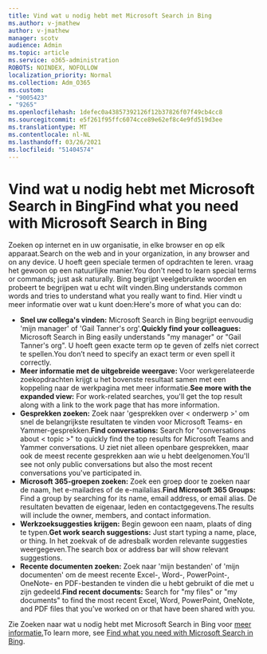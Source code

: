 ```yaml
---
title: Vind wat u nodig hebt met Microsoft Search in Bing
ms.author: v-jmathew
author: v-jmathew
manager: scotv
audience: Admin
ms.topic: article
ms.service: o365-administration
ROBOTS: NOINDEX, NOFOLLOW
localization_priority: Normal
ms.collection: Adm_O365
ms.custom:
- "9005423"
- "9265"
ms.openlocfilehash: 1defec0a43857392126f12b37826f07f49cb4cc8
ms.sourcegitcommit: e5f261f95ffc6074cce89e62ef8c4e9fd519d3ee
ms.translationtype: MT
ms.contentlocale: nl-NL
ms.lasthandoff: 03/26/2021
ms.locfileid: "51404574"
---
```

# <a name="find-what-you-need-with-microsoft-search-in-bing"></a><span data-ttu-id="25382-102">Vind wat u nodig hebt met Microsoft Search in Bing</span><span class="sxs-lookup"><span data-stu-id="25382-102">Find what you need with Microsoft Search in Bing</span></span>

<span data-ttu-id="25382-103">Zoeken op internet en in uw organisatie, in elke browser en op elk apparaat.</span><span class="sxs-lookup"><span data-stu-id="25382-103">Search on the web and in your organization, in any browser and on any device.</span></span> <span data-ttu-id="25382-104">U hoeft geen speciale termen of opdrachten te leren. vraag het gewoon op een natuurlijke manier.</span><span class="sxs-lookup"><span data-stu-id="25382-104">You don't need to learn special terms or commands; just ask naturally.</span></span> <span data-ttu-id="25382-105">Bing begrijpt veelgebruikte woorden en probeert te begrijpen wat u echt wilt vinden.</span><span class="sxs-lookup"><span data-stu-id="25382-105">Bing understands common words and tries to understand what you really want to find.</span></span> <span data-ttu-id="25382-106">Hier vindt u meer informatie over wat u kunt doen:</span><span class="sxs-lookup"><span data-stu-id="25382-106">Here's more of what you can do:</span></span>

- <span data-ttu-id="25382-107">**Snel uw collega's vinden:** Microsoft Search in Bing begrijpt eenvoudig 'mijn manager' of 'Gail Tanner's org'.</span><span class="sxs-lookup"><span data-stu-id="25382-107">**Quickly find your colleagues:** Microsoft Search in Bing easily understands "my manager" or "Gail Tanner's org".</span></span> <span data-ttu-id="25382-108">U hoeft geen exacte term op te geven of zelfs niet correct te spellen.</span><span class="sxs-lookup"><span data-stu-id="25382-108">You don’t need to specify an exact term or even spell it correctly.</span></span>
- <span data-ttu-id="25382-109">**Meer informatie met de uitgebreide weergave:** Voor werkgerelateerde zoekopdrachten krijgt u het bovenste resultaat samen met een koppeling naar de werkpagina met meer informatie.</span><span class="sxs-lookup"><span data-stu-id="25382-109">**See more with the expanded view:** For work-related searches, you'll get the top result along with a link to the work page that has more information.</span></span>
- <span data-ttu-id="25382-110">**Gesprekken zoeken:** Zoek naar 'gesprekken over < onderwerp >' om snel de belangrijkste resultaten te vinden voor Microsoft Teams- en Yammer-gesprekken.</span><span class="sxs-lookup"><span data-stu-id="25382-110">**Find conversations:** Search for "conversations about < topic >" to quickly find the top results for Microsoft Teams and Yammer conversations.</span></span> <span data-ttu-id="25382-111">U ziet niet alleen openbare gesprekken, maar ook de meest recente gesprekken aan wie u hebt deelgenomen.</span><span class="sxs-lookup"><span data-stu-id="25382-111">You'll see not only public conversations but also the most recent conversations you've participated in.</span></span>
- <span data-ttu-id="25382-112">**Microsoft 365-groepen zoeken:** Zoek een groep door te zoeken naar de naam, het e-mailadres of de e-mailalias.</span><span class="sxs-lookup"><span data-stu-id="25382-112">**Find Microsoft 365 Groups:** Find a group by searching for its name, email address, or email alias.</span></span> <span data-ttu-id="25382-113">De resultaten bevatten de eigenaar, leden en contactgegevens.</span><span class="sxs-lookup"><span data-stu-id="25382-113">The results will include the owner, members, and contact information.</span></span>
- <span data-ttu-id="25382-114">**Werkzoeksuggesties krijgen:** Begin gewoon een naam, plaats of ding te typen.</span><span class="sxs-lookup"><span data-stu-id="25382-114">**Get work search suggestions:** Just start typing a name, place, or thing.</span></span> <span data-ttu-id="25382-115">In het zoekvak of de adresbalk worden relevante suggesties weergegeven.</span><span class="sxs-lookup"><span data-stu-id="25382-115">The search box or address bar will show relevant suggestions.</span></span>
- <span data-ttu-id="25382-116">**Recente documenten zoeken:** Zoek naar 'mijn bestanden' of 'mijn documenten' om de meest recente Excel-, Word-, PowerPoint-, OneNote- en PDF-bestanden te vinden die u hebt gebruikt of die met u zijn gedeeld.</span><span class="sxs-lookup"><span data-stu-id="25382-116">**Find recent documents:** Search for "my files" or "my documents" to find the most recent Excel, Word, PowerPoint, OneNote, and PDF files that you've worked on or that have been shared with you.</span></span>

<span data-ttu-id="25382-117">Zie Zoeken naar wat u nodig hebt met Microsoft Search in Bing voor [meer informatie.](https://go.microsoft.com/fwlink/?linkid=2149027)</span><span class="sxs-lookup"><span data-stu-id="25382-117">To learn more, see [Find what you need with Microsoft Search in Bing](https://go.microsoft.com/fwlink/?linkid=2149027).</span></span>
